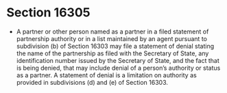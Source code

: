# Section 16305

- A partner or other person named as a partner in a filed statement of partnership authority or in a list maintained by an agent pursuant to subdivision (b) of Section 16303 may file a statement of denial stating the name of the partnership as filed with the Secretary of State, any identification number issued by the Secretary of State, and the fact that is being denied, that may include denial of a person’s authority or status as a partner. A statement of denial is a limitation on authority as provided in subdivisions (d) and (e) of Section 16303.